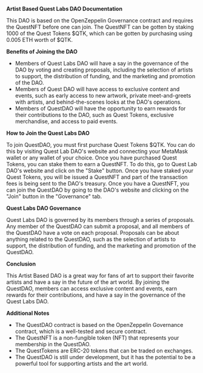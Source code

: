
**Artist Based Quest Labs DAO Documentation**

This DAO is based on the OpenZeppelin Governance contract and requires the QuestNFT before one can join. The QuestNFT can be gotten by staking 1000 of the Quest Tokens $QTK, which can be gotten by purchasing using 0.005 ETH worth of $QTK.

**Benefits of Joining the DAO**

* Members of Quest Labs DAO will have a say in the governance of the DAO by voting and creating proposals, including the selection of artists to support, the distribution of funding, and the marketing and promotion of the DAO.
* Members of Quest DAO will have access to exclusive content and events, such as early access to new artwork, private meet-and-greets with artists, and behind-the-scenes looks at the DAO's operations.
* Members of QuestDAO will have the opportunity to earn rewards for their contributions to the DAO, such as Quest Tokens, exclusive merchandise, and access to paid events.

**How to Join the Quest Labs DAO**

To join QuestDAO, you must first purchase Quest Tokens $QTK. You can do this by visiting Quest Lab DAO's website and connecting your MetaMask wallet or any wallet of your choice. Once you have purchased Quest Tokens, you can stake them to earn a QuestNFT. To do this, go to Quest Lab DAO's website and click on the "Stake" button. Once you have staked your Quest Tokens, you will be issued a QuestNFT and part of the transaction fees is being sent to the DAO's treasury. Once you have a QuestNFT, you can join the QuestDAO by going to the DAO's website and clicking on the "Join" button in the "Governance" tab.

**Quest Labs DAO Governance**

Quest Labs DAO is governed by its members through a series of proposals. Any member of the QuestDAO can submit a proposal, and all members of the QuestDAO have a vote on each proposal. Proposals can be about anything related to the QuestDAO, such as the selection of artists to support, the distribution of funding, and the marketing and promotion of the QuestDAO.

**Conclusion**

This Artist Based DAO is a great way for fans of art to support their favorite artists and have a say in the future of the art world. By joining the QuestDAO, members can access exclusive content and events, earn rewards for their contributions, and have a say in the governance of the Quest Labs DAO.

**Additional Notes**

* The QuestDAO contract is based on the OpenZeppelin Governance contract, which is a well-tested and secure contract.
* The QuestNFT is a non-fungible token (NFT) that represents your membership in the QuestDAO.
* The QuestTokens are ERC-20 tokens that can be traded on exchanges.
* The QuestDAO is still under development, but it has the potential to be a powerful tool for supporting artists and the art world.